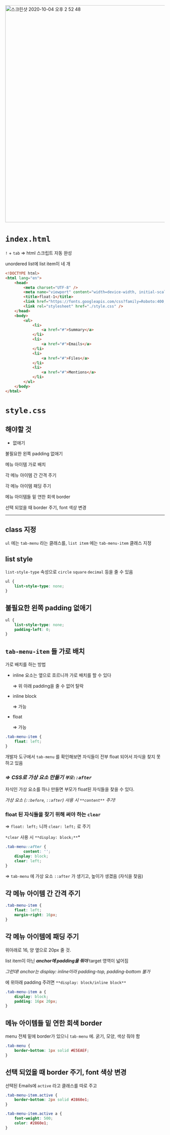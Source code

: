 <img width="685" alt="스크린샷 2020-10-04 오후 2 52 48" src="https://user-images.githubusercontent.com/45806836/95008062-46826380-0651-11eb-82d4-174ef348eaad.png">

# `index.html` 

`!` + `tab` ⇒ html 스크립트 자동 완성

unordered list에 list item이 네 개

```html
<!DOCTYPE html>
<html lang="en">
    <head>
        <meta charset="UTF-8" />
        <meta name="viewport" content="width=device-width, initial-scale=1.0" />
        <title>float-1</title>
        <link href="https://fonts.googleapis.com/css?family=Roboto:400,500&display=swap" rel="stylesheet" />
        <link rel="stylesheet" href="./style.css" />
    </head>
    <body>
        <ul>
            <li>
                <a href="#">Summary</a>
            </li>
            <li>
                <a href="#">Emails</a>
            </li>
            <li>
                <a href="#">Files</a>
            </li>
            <li>
                <a href="#">Mentions</a>
            </li>
        </ul>
    </body>
</html>
```

# `style.css`

## 해야할 것

- 없애기

불필요한 왼쪽 padding 없애기

메뉴 아이템 가로 배치

각 메뉴 아이템 간 간격 주기

각 메뉴 아이템 패딩 주기

메뉴 아이템들 밑 연한 회색 border

선택 되었을 때 border 주기, font 색상 변경

---

## class 지정

`ul` 에는 `tab-menu` 라는 클래스를, `list item` 에는 `tab-menu-item` 클래스 지정

## list style

`list-style-type` 속성으로 `circle` `square` `decimal` 등을 줄 수 있음

```css
ul {
	list-style-type: none;
}
```

## 불필요한 왼쪽 padding 없애기


```css
ul {
	list-style-type: none;
	padding-left: 0;
}
```

## `tab-menu-item` 들 가로 배치

가로 배치를 하는 방법

- inline 요소는 옆으로 흐르니까 가로 배치를 할 수 있다

    ⇒ 위 아래 padding을 줄 수 없어 탈락

- inline block

    ⇒ 가능

- float

    ⇒ 가능

```css
.tab-menu-item {
    float: left;
}
```


개발자 도구에서 `tab-menu` 를 확인해보면 자식들이 전부 float 되어서 자식을 찾지 못 하고 있음 

### ***⇒ CSS로 가상 요소 만들기  `부모::after`***

자식인 가상 요소를 하나 만들면 부모가 float된 자식들을 찾을 수 있다.

*가상 요소 (`::before`, `::after`) 사용 시 `**content**` 주기!* 

### float 된 자식들을 찾기 위해 써야 하는 `clear`

⇒ `float: left;` 니까 `clear: left;` 로 주기

`*clear` 사용 시 `**display: block;**`*

```css
.tab-menu::after {
		content: '';
    display: block;
    clear: left;
}
```


⇒ `tab-menu` 에 가상 요소 `::after` 가 생기고, 높이가 생겼음 (자식을 찾음)

## 각 메뉴 아이템 간 간격 주기

```css
.tab-menu-item {
    float: left;
    margin-right: 16px;
}
```

## 각 메뉴 아이템에 패딩 주기

위아래로 16, 양 옆으로 20px 줄 것.

list item이 아닌 ***anchor에 padding을 줘야*** target 영역이 넓어짐

*그런데! anchor는 display: inline이라 padding-top, padding-bottom 불가*

<a>에 위아래 padding 주려면 `**display: block/inline block**`

```css
.tab-menu-item a {
    display: block;
    padding: 16px 20px;
}
```


## 메뉴 아이템들 밑 연한 회색 border

menu 전체 밑에 border가 있으니 `tab-menu` 에. 굵기, 모양, 색상 줘야 함

```css
.tab-menu {
    border-bottom: 1px solid #E5EAEF;
}
```


## 선택 되었을 때 border 주기, font 색상 변경

선택된 Emails에 `active` 라고 클래스를 따로 주고

```css
.tab-menu-item.active {
    border-bottom: 2px solid #2860e1;
}

.tab-menu-item.active a {
    font-weight: 500;
    color: #2860e1;
}
```

